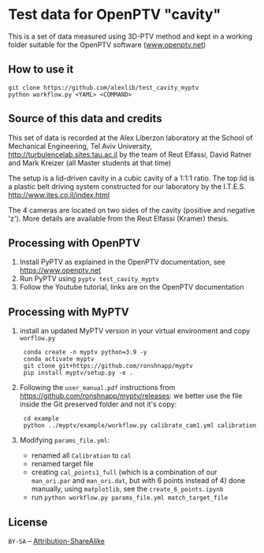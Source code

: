 # Test data for OpenPTV "cavity"

This is a set of data measured using 3D-PTV method and kept in a working folder suitable
for the OpenPTV software (www.openptv.net)

## How to use it

    git clone https://github.com/alexlib/test_cavity_myptv
    python workflow.py <YAML> <COMMAND>
    

## Source of this data and credits

This set of data is recorded at the Alex Liberzon laboratory at the School of Mechanical 
Engineering, Tel Aviv University, http://turbulencelab.sites.tau.ac.il by the team of Reut Elfassi, 
David Ratner and Mark Kreizer (all Master students at that time) 

The setup is a lid-driven cavity in a cubic cavity of a 1:1:1 ratio. The top lid is a 
plastic belt driving system constructed for our laboratory by the I.T.E.S. 
http://www.ites.co.il/index.html

The 4 cameras are located on two sides of the cavity (positive and negative 'z'). More 
details are available from the Reut Elfassi (Kramer) thesis. 



## Processing with OpenPTV

1. Install PyPTV as explained in the OpenPTV documentation, see https://www.openptv.net
2. Run PyPTV using `pyptv test_cavity_myptv`
3. Follow the Youtube tutorial, links are on the OpenPTV documentation 
## Processing with MyPTV

1. install an updated MyPTV version in your virtual environment and copy `worflow.py`

        conda create -n myptv python=3.9 -y
        conda activate myptv
        git clone git+https://github.com/ronshnapp/myptv
        pip install myptv/setup.py -e . 

2. Following the `user_manual.pdf` instructions from https://github.com/ronshnapp/myptv/releases:
    we better use the file inside the Git preserved folder and not it's copy:

        cd example
        python ../myptv/example/workflow.py calibrate_cam1.yml calibration

3. Modifying `params_file.yml`:
    - renamed all `Calibration` to `cal`
    - renamed target file 
    - creating `cal_points1_full` (which is a combination of our `man_ori.par` and `man_ori.dat`, but with 6 points instead of 4) done manually, using `matplotlib`, see the `create_6_points.ipynb`
    - run `python workflow.py params_file.yml match_target_file` 

## License

`BY-SA` – [Attribution-ShareAlike](https://github.com/idleberg/Creative-Commons-Markdown/blob/master/4.0/by-sa.markdown)
